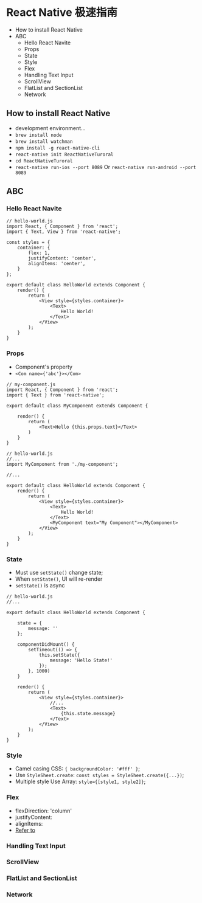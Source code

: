 # React Native 极速指南

* How to install React Native
* ABC
    * Hello React Navite
    * Props
    * State
    * Style
    * Flex
    * Handling Text Input
    * ScrollView
    * FlatList and SectionList
    * Network

## How to install React Native

* development environment...
* `brew install node`
* `brew install watchman`
* `npm install -g react-native-cli`
* `react-native init ReactNativeTuroral`
* `cd ReactNativeTuroral`
* `react-native run-ios --port 8089` Or `react-native run-android --port 8089`

## ABC

### Hello React Navite

```
// hello-world.js
import React, { Component } from 'react';
import { Text, View } from 'react-native';

const styles = {
    container: {
        flex: 1,
        justifyContent: 'center',
        alignItems: 'center',
    }
};

export default class HelloWorld extends Component {
    render() {
        return (
            <View style={styles.container}>
                <Text>
                    Hello World!
                </Text>
            </View>
        );
    }
}
```

### Props

* Component's property
* `<Com name={'abc'}></Com>`

```
// my-component.js
import React, { Component } from 'react';
import { Text } from 'react-native';

export default class MyComponent extends Component {

    render() {
        return (
            <Text>Hello {this.props.text}</Text>
        )
    }
}
```

```
// hello-world.js
//...
import MyComponent from './my-component';

//...

export default class HelloWorld extends Component {
    render() {
        return (
            <View style={styles.container}>
                <Text>
                    Hello World!
                </Text>
                <MyComponent text="My Component"></MyComponent>
            </View>
        );
    }
}
```

### State

* Must use `setState()` change state;
* When `setState()`, UI will re-render
* `setState()` is async

```
// hello-world.js
//...

export default class HelloWorld extends Component {
    
    state = {
        message: ''
    };

    componentDidMount() {
        setTimeout(() => {
            this.setState({
                message: 'Hello State!'
            });
        }, 1000)
    }

    render() {
        return (
            <View style={styles.container}>
                //...
                <Text>
                    {this.state.message}
                </Text>
            </View>
        );
    }
}
```

### Style

* Camel casing CSS: `{ backgroundColor: '#fff' }`;
* Use `StyleSheet.create`: `const styles = StyleSheet.create({...})`;
* Multiple style Use Array: `style={[style1, style2]}`;

### Flex

* flexDirection: 'column'
* justifyContent: 
* alignItems: 
* [Refer to](https://github.com/lijiakof/frontend-book/blob/master/share/cssboxmodel-vs-flexbox.md)

### Handling Text Input
### ScrollView
### FlatList and SectionList
### Network





